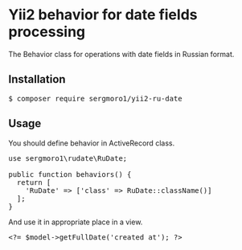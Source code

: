 <h1>Yii2 behavior for date fields processing</h1>

The Behavior class for operations with date fields in Russian format.

<h2>Installation</h2>

<pre>
$ composer require sergmoro1/yii2-ru-date
</pre>

<h2>Usage</h2>

You should define behavior in ActiveRecord class.

<pre>
use sergmoro1\rudate\RuDate;

public function behaviors() {
  return [
    'RuDate' =&gt; ['class' =&gt; RuDate::className()]
  ];
}
</pre>

And use it in appropriate place in a view.
<pre>
&lt;?= $model->getFullDate('created_at'); ?&gt;
</pre>

